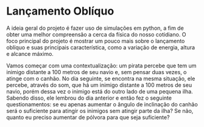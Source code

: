 # Lançamento Oblíquo

A ideia geral do projeto é fazer uso de simulações em python, a fim de obter uma melhor compreensão a cerca da física do nosso cotidiano. O foco principal do projeto é mostrar um pouco mais sobre o lançamento oblíquo e suas principais característica, como a variação de energia, altura e alcance máximo. 

Vamos começar com uma contextualização: um pirata percebe que tem um inimigo distante a 100 metros de seu navio e, sem pensar duas vezes, o atinge com o canhão. No dia seguinte, se encontra na mesma situação, ele percebe, através do som, que há um inimigo distante a 100 metros de seu navio, porém dessa vez o inimigo está do outro lado de uma pequena ilha. Sabendo disso, ele lembrou do dia anterior e então fez o seguinte questionamentos: se eu apenas aumentar o ângulo de inclinação do canhão será o suficiente para atingir os inimigos sem atingir parte da ilha? Se não, quanto eu preciso aumentar de pólvora para que seja suficiente?

